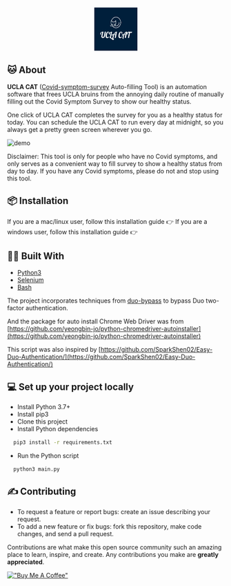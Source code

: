 
<div id="top"></div>
<!--
*** Thanks for checking out the Best-README-Template. If you have a suggestion
*** that would make this better, please fork the repo and create a pull request
*** or simply open an issue with the tag "enhancement".
*** Don't forget to give the project a star!
*** Thanks again! Now go create something AMAZING! :D
-->

<!-- PROJECT SHIELDS -->
<!--
*** I'm using markdown "reference style" links for readability.
*** Reference links are enclosed in brackets [ ] instead of parentheses ( ).
*** See the bottom of this document for the declaration of the reference variables
*** for contributors-url, forks-url, etc. This is an optional, concise syntax you may use.
*** https://www.markdownguide.org/basic-syntax/#reference-style-links
-->

<!-- PROJECT LOGO -->
<br />
<div align="center">
  <a href="https://github.com/othneildrew/Best-README-Template">
    <img src="images/logo.png" alt="Logo" width="100" height="100">
  </a>
</div>

<!-- ABOUT -->
## 🐱 About

**UCLA CAT** ([Covid-symptom-survey](https://uclasurveys.co1.qualtrics.com/jfe/form/SV_aeH9BFhYVjkYTsO) Auto-filling Tool) is an automation software that frees UCLA bruins from the annoying daily routine of manually filling out the Covid Symptom Survey to show our healthy status.

One click of UCLA CAT completes the survey for you as a healthy status for today. You can schedule the UCLA CAT to run every day at midnight, so you always get a pretty green screen wherever you go.

![demo](https://github.com/MubaiHua/Symptom-Monitoring-System-Auto/images/demo.gif)

Disclaimer: This tool is only for people who have no Covid symptoms, and only serves as a convenient way to fill survey to show a healthy status from day to day. If you have any Covid symptoms, please do not and stop using this tool.

<!-- INSTALLATION -->
## 📦 Installation

If you are a mac/linux user, follow this installation guide 👉 
If you are a windows user, follow this installation guide 👉 


## 🧑‍💻 Built With

* [Python3](https://www.python.org/)
* [Selenium](https://www.selenium.dev/)
* [Bash](https://www.gnu.org/software/bash/)

The project incorporates techniques from  [duo-bypass](https://github.com/revalo/duo-bypass) to bypass Duo two-factor authentication. 

And the package for auto install Chrome Web Driver was from  [https://github.com/yeongbin-jo/python-chromedriver-autoinstaller](https://github.com/yeongbin-jo/python-chromedriver-autoinstaller)

This script was also inspired by  [https://github.com/SparkShen02/Easy-Duo-Authentication/](https://github.com/SparkShen02/Easy-Duo-Authentication/)

<!-- SETUP  -->
## 💻 Set up your project locally

- Install Python 3.7+
- Install pip3
- Clone this project
- Install Python dependencies
```sh
  pip3 install -r requirements.txt
  ```
- Run the Python script
```sh
  python3 main.py
  ```
  
<!-- CONTRIBUTING  -->
## ✍️ Contributing

-   To request a feature or report bugs: create an issue describing your request.
-   To add a new feature or fix bugs: fork this repository, make code changes, and send a pull request.

Contributions are what make this open source community such an amazing place to learn, inspire, and create. Any contributions you make are **greatly appreciated**.

[!["Buy Me A Coffee"](https://www.buymeacoffee.com/assets/img/custom_images/orange_img.png)](https://www.buymeacoffee.com/jeffreyyu)


<!-- MARKDOWN LINKS & IMAGES -->
<!-- https://www.markdownguide.org/basic-syntax/#reference-style-links -->
[contributors-shield]: https://img.shields.io/github/contributors/MubaiHua/Symptom-Monitoring-System-Auto.svg?style=for-the-badge
[contributors-url]: https://github.com/MubaiHua/Symptom-Monitoring-System-Auto/graphs/contributors
[forks-shield]: https://img.shields.io/github/forks/MubaiHua/Symptom-Monitoring-System-Auto.svg?style=for-the-badge
[forks-url]: https://github.com/MubaiHua/Symptom-Monitoring-System-Auto/network/members
[stars-shield]: https://img.shields.io/github/stars/MubaiHua/Symptom-Monitoring-System-Auto.svg?style=for-the-badge
[stars-url]: https://github.com/MubaiHua/Symptom-Monitoring-System-Auto/stargazers
[issues-shield]: https://img.shields.io/github/issues/MubaiHua/Symptom-Monitoring-System-Auto.svg?style=for-the-badge
[issues-url]: https://github.com/MubaiHua/Symptom-Monitoring-System-Auto/issues
[license-shield]: https://img.shields.io/github/license/MubaiHua/Symptom-Monitoring-System-Auto.svg?style=for-the-badge
[license-url]: https://github.com/MubaiHua/Symptom-Monitoring-System-Auto/blob/master/LICENSE.txt
[linkedin-shield]: https://img.shields.io/badge/-LinkedIn-black.svg?style=for-the-badge&logo=linkedin&colorB=555
[linkedin-url]: https://linkedin.com/in/othneildrew
[product-screenshot]: images/screenshot.png
